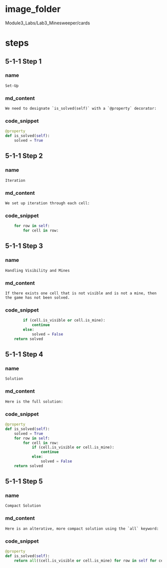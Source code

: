# image_folder
Module3_Labs/Lab3_Minesweeper/cards

# steps

## 5-1-1 Step 1

### name
```
Set-Up
```
### md_content
```
We need to designate `is_solved(self)` with a `@property` decorator:
```
### code_snippet
```python
@property
def is_solved(self):
    solved = True
```

## 5-1-1 Step 2
### name
```
Iteration
```
### md_content
```
We set up iteration through each cell:
```

### code_snippet
```python
	for row in self:
    	for cell in row:      
```

## 5-1-1 Step 3
### name
```
Handling Visibility and Mines
```
### md_content
```
If there exists one cell that is not visible and is not a mine, then the game has not been solved.
```

### code_snippet
```python
        if (cell.is_visible or cell.is_mine):
            continue
        else:
            solved = False      
	return solved
```
## 5-1-1 Step 4
### name
```
Solution 
```
### md_content
```
Here is the full solution:
```
### code_snippet

```python
@property
def is_solved(self):
    solved = True
    for row in self:
    	for cell in row:  
            if (cell.is_visible or cell.is_mine):
            	continue
       		else:
            	solved = False      
	return solved
```
## 5-1-1 Step 5
### name
```
Compact Solution 
```
### md_content
```
Here is an alterative, more compact solution using the `all` keyword:
```

### code_snippet

```python
@property
def is_solved(self):
    return all((cell.is_visible or cell.is_mine) for row in self for cell in row)	
```



